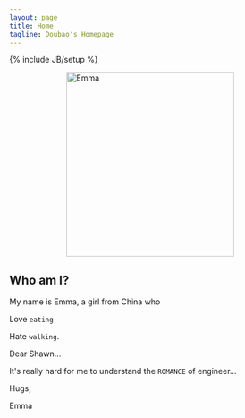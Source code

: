 ```yaml
---
layout: page
title: Home
tagline: Doubao's Homepage
---
```

{% include JB/setup %}

<img src="{{ ASSET_PATH }}/custom/images/emma_draw.png" alt="Emma" width="300" height="330" style="margin:0 auto;display:block;" />

## Who am I?

My name is Emma, a girl from China who

Love `eating`

Hate `walking`.



Dear Shawn...

It's really hard for me to understand the `ROMANCE` of engineer... 

Hugs,

Emma